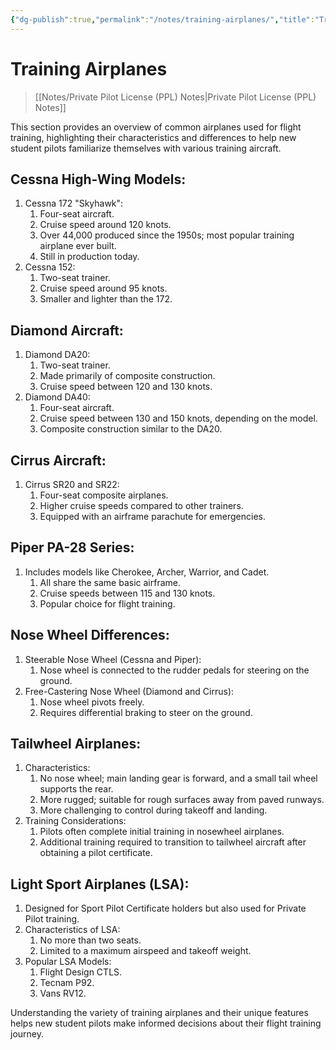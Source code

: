 ```yaml
---
{"dg-publish":true,"permalink":"/notes/training-airplanes/","title":"Training Airplanes","tags":["aviation","classnotes"]}
---
```



# Training Airplanes
> [[Notes/Private Pilot License (PPL) Notes\|Private Pilot License (PPL) Notes]]

This section provides an overview of common airplanes used for flight training, highlighting their characteristics and differences to help new student pilots familiarize themselves with various training aircraft.

## Cessna High-Wing Models:
1. Cessna 172 "Skyhawk":
    1. Four-seat aircraft.
    2. Cruise speed around 120 knots.
    3. Over 44,000 produced since the 1950s; most popular training airplane ever built.
    4. Still in production today.
2. Cessna 152:
    1. Two-seat trainer.
    2. Cruise speed around 95 knots.
    3. Smaller and lighter than the 172.

## Diamond Aircraft:

1. Diamond DA20:
    1. Two-seat trainer.
    2. Made primarily of composite construction.
    3. Cruise speed between 120 and 130 knots.
2. Diamond DA40:
    1. Four-seat aircraft.
    2. Cruise speed between 130 and 150 knots, depending on the model.
    3. Composite construction similar to the DA20.

## Cirrus Aircraft:

1. Cirrus SR20 and SR22:
    1. Four-seat composite airplanes.
    2. Higher cruise speeds compared to other trainers.
    3. Equipped with an airframe parachute for emergencies.

## Piper PA-28 Series:

1. Includes models like Cherokee, Archer, Warrior, and Cadet.
    1. All share the same basic airframe.
    2. Cruise speeds between 115 and 130 knots.
    3. Popular choice for flight training.

## Nose Wheel Differences:

1. Steerable Nose Wheel (Cessna and Piper):
    1. Nose wheel is connected to the rudder pedals for steering on the ground.
2. Free-Castering Nose Wheel (Diamond and Cirrus):
    1. Nose wheel pivots freely.
    2. Requires differential braking to steer on the ground.

## Tailwheel Airplanes:

1. Characteristics:
    1. No nose wheel; main landing gear is forward, and a small tail wheel supports the rear.
    2. More rugged; suitable for rough surfaces away from paved runways.
    3. More challenging to control during takeoff and landing.
2. Training Considerations:
    1. Pilots often complete initial training in nosewheel airplanes.
    2. Additional training required to transition to tailwheel aircraft after obtaining a pilot certificate.

## Light Sport Airplanes (LSA):

1. Designed for Sport Pilot Certificate holders but also used for Private Pilot training.
2. Characteristics of LSA:
    1. No more than two seats.
    2. Limited to a maximum airspeed and takeoff weight.
3. Popular LSA Models:
    1. Flight Design CTLS.
    2. Tecnam P92.
    3. Vans RV12.

Understanding the variety of training airplanes and their unique features helps new student pilots make informed decisions about their flight training journey.